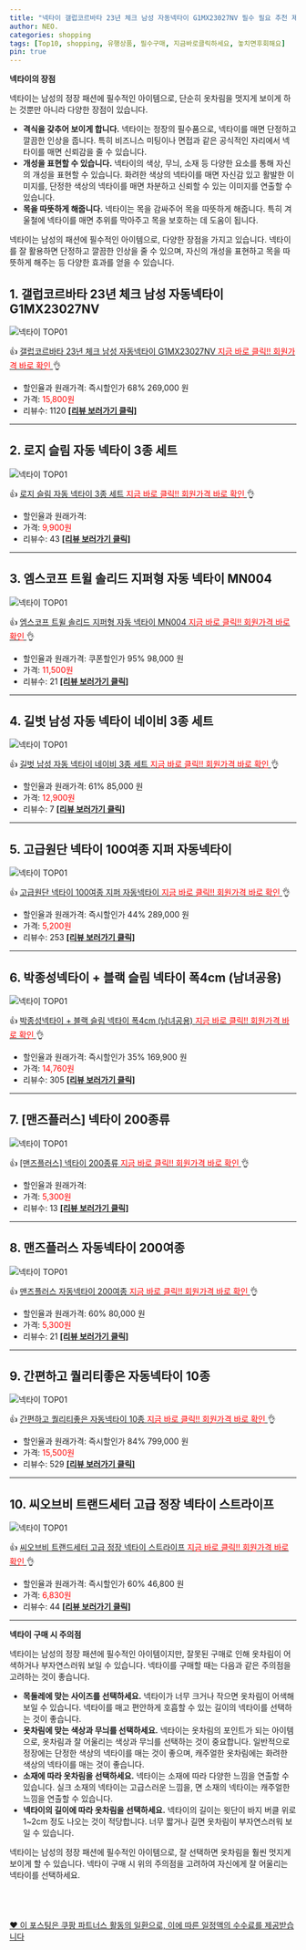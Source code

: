 ```yaml
---
title: "넥타이 갤럽코르바타 23년 체크 남성 자동넥타이 G1MX23027NV 필수 필요 추천 제품 비교 최저 가격 비교 장점 구매 후기 구매평"
author: NEO.
categories: shopping
tags: [Top10, shopping, 유행상품, 필수구매, 지금바로클릭하세요, 놓치면후회해요]
pin: true
---
```

**넥타이의 장점**

넥타이는 남성의 정장 패션에 필수적인 아이템으로, 단순히 옷차림을 멋지게 보이게 하는 것뿐만 아니라 다양한 장점이 있습니다.

* **격식을 갖추어 보이게 합니다.** 넥타이는 정장의 필수품으로, 넥타이를 매면 단정하고 깔끔한 인상을 줍니다. 특히 비즈니스 미팅이나 면접과 같은 공식적인 자리에서 넥타이를 매면 신뢰감을 줄 수 있습니다.
* **개성을 표현할 수 있습니다.** 넥타이의 색상, 무늬, 소재 등 다양한 요소를 통해 자신의 개성을 표현할 수 있습니다. 화려한 색상의 넥타이를 매면 자신감 있고 활발한 이미지를, 단정한 색상의 넥타이를 매면 차분하고 신뢰할 수 있는 이미지를 연출할 수 있습니다.
* **목을 따뜻하게 해줍니다.** 넥타이는 목을 감싸주어 목을 따뜻하게 해줍니다. 특히 겨울철에 넥타이를 매면 추위를 막아주고 목을 보호하는 데 도움이 됩니다.

넥타이는 남성의 패션에 필수적인 아이템으로, 다양한 장점을 가지고 있습니다. 넥타이를 잘 활용하면 단정하고 깔끔한 인상을 줄 수 있으며, 자신의 개성을 표현하고 목을 따뜻하게 해주는 등 다양한 효과를 얻을 수 있습니다.

   

## 1. 갤럽코르바타 23년 체크 남성 자동넥타이 G1MX23027NV

![넥타이 TOP01](https://thumbnail9.coupangcdn.com/thumbnails/remote/490x490ex/image/vendor_inventory/0459/b02d2eb070290b9222cd77001990a9bdcf251240ce057306d2b3d904a9d2.jpg)


👍 [갤럽코르바타 23년 체크 남성 자동넥타이 G1MX23027NV <font color=red> 지금 바로 클릭!! 회원가격 바로 확인 </font> ](https://link.coupang.com/re/AFFSDP?lptag=AF3617701&subid=GithubCoopas&pageKey=7235575085&traceid=V0-153&itemId=18371044446&vendorItemId=85514544811) 👌 


- 할인율과 원래가격: 즉시할인가 68%  269,000   원
- 가격: <span style='color:red'>15,800원</span>
- 리뷰수: 1120  [**[리뷰 보러가기 클릭]**](https://link.coupang.com/re/AFFSDP?lptag=AF3617701&subid=GithubCoopas&pageKey=7235575085&traceid=V0-153&itemId=18371044446&vendorItemId=85514544811)

---


   

## 2. 로지 슬림 자동 넥타이 3종 세트

![넥타이 TOP01](https://thumbnail6.coupangcdn.com/thumbnails/remote/490x490ex/image/rs_quotation_api/hkho8c5w/8235932e83cd4fefa65bb732982c0c2c.jpg)


👍 [로지 슬림 자동 넥타이 3종 세트 <font color=red> 지금 바로 클릭!! 회원가격 바로 확인 </font> ](https://link.coupang.com/re/AFFSDP?lptag=AF3617701&subid=GithubCoopas&pageKey=6408249902&traceid=V0-153&itemId=13732102471&vendorItemId=81380306798) 👌 


- 할인율과 원래가격: 
- 가격: <span style='color:red'>9,900원</span>
- 리뷰수: 43  [**[리뷰 보러가기 클릭]**](https://link.coupang.com/re/AFFSDP?lptag=AF3617701&subid=GithubCoopas&pageKey=6408249902&traceid=V0-153&itemId=13732102471&vendorItemId=81380306798)

---


   

## 3. 엠스코프 트윌 솔리드 지퍼형 자동 넥타이 MN004

![넥타이 TOP01](https://thumbnail7.coupangcdn.com/thumbnails/remote/490x490ex/image/retail/images/3646375770216050-b0bd779a-68b2-4311-8316-2e9273a96658.jpg)


👍 [엠스코프 트윌 솔리드 지퍼형 자동 넥타이 MN004 <font color=red> 지금 바로 클릭!! 회원가격 바로 확인 </font> ](https://link.coupang.com/re/AFFSDP?lptag=AF3617701&subid=GithubCoopas&pageKey=1885514193&traceid=V0-153&itemId=3203943329&vendorItemId=71398938712) 👌 


- 할인율과 원래가격: 쿠폰할인가 95%  98,000   원
- 가격: <span style='color:red'>11,500원</span>
- 리뷰수: 21  [**[리뷰 보러가기 클릭]**](https://link.coupang.com/re/AFFSDP?lptag=AF3617701&subid=GithubCoopas&pageKey=1885514193&traceid=V0-153&itemId=3203943329&vendorItemId=71398938712)

---


   

## 4. 길벗 남성 자동 넥타이 네이비 3종 세트

![넥타이 TOP01](https://thumbnail7.coupangcdn.com/thumbnails/remote/490x490ex/image/vendor_inventory/2147/f4d92bf63a25353d2c73cfc34cf7924b15c03ab1ac49ac765491ccef646f.jpg)


👍 [길벗 남성 자동 넥타이 네이비 3종 세트 <font color=red> 지금 바로 클릭!! 회원가격 바로 확인 </font> ](https://link.coupang.com/re/AFFSDP?lptag=AF3617701&subid=GithubCoopas&pageKey=7603853155&traceid=V0-153&itemId=20121680118&vendorItemId=86929892757) 👌 


- 할인율과 원래가격: 61%  85,000   원
- 가격: <span style='color:red'>12,900원</span>
- 리뷰수: 7  [**[리뷰 보러가기 클릭]**](https://link.coupang.com/re/AFFSDP?lptag=AF3617701&subid=GithubCoopas&pageKey=7603853155&traceid=V0-153&itemId=20121680118&vendorItemId=86929892757)

---


   

## 5. 고급원단 넥타이 100여종 지퍼 자동넥타이

![넥타이 TOP01](https://thumbnail9.coupangcdn.com/thumbnails/remote/490x490ex/image/vendor_inventory/d170/681b2cdd8856d87381f348f4c211517b0e825c437b8819c2e2bc2c05f5f3.jpg)


👍 [고급원단 넥타이 100여종 지퍼 자동넥타이 <font color=red> 지금 바로 클릭!! 회원가격 바로 확인 </font> ](https://link.coupang.com/re/AFFSDP?lptag=AF3617701&subid=GithubCoopas&pageKey=194555872&traceid=V0-153&itemId=558146938&vendorItemId=4466168451) 👌 


- 할인율과 원래가격: 즉시할인가 44%  289,000   원
- 가격: <span style='color:red'>5,200원</span>
- 리뷰수: 253  [**[리뷰 보러가기 클릭]**](https://link.coupang.com/re/AFFSDP?lptag=AF3617701&subid=GithubCoopas&pageKey=194555872&traceid=V0-153&itemId=558146938&vendorItemId=4466168451)

---


   

## 6. 박종성넥타이 + 블랙 슬림 넥타이 폭4cm (남녀공용)

![넥타이 TOP01](https://thumbnail9.coupangcdn.com/thumbnails/remote/490x490ex/image/vendor_inventory/7a17/ec311873b05bc1aeb12cf098823fb9c1269ce75864a59d8ad025c6a06885.jpg)


👍 [박종성넥타이 + 블랙 슬림 넥타이 폭4cm (남녀공용) <font color=red> 지금 바로 클릭!! 회원가격 바로 확인 </font> ](https://link.coupang.com/re/AFFSDP?lptag=AF3617701&subid=GithubCoopas&pageKey=7604231743&traceid=V0-153&itemId=20123603344&vendorItemId=86909761272) 👌 


- 할인율과 원래가격: 즉시할인가 35%  169,900   원
- 가격: <span style='color:red'>14,760원</span>
- 리뷰수: 305  [**[리뷰 보러가기 클릭]**](https://link.coupang.com/re/AFFSDP?lptag=AF3617701&subid=GithubCoopas&pageKey=7604231743&traceid=V0-153&itemId=20123603344&vendorItemId=86909761272)

---


   

## 7. [맨즈플러스] 넥타이 200종류

![넥타이 TOP01](https://thumbnail6.coupangcdn.com/thumbnails/remote/490x490ex/image/vendor_inventory/83f7/81b56eb7b0879bf420d12ef9fa5ee2fba77e7b82e9c0853c7abfccbf34e3.jpg)


👍 [[맨즈플러스] 넥타이 200종류 <font color=red> 지금 바로 클릭!! 회원가격 바로 확인 </font> ](https://link.coupang.com/re/AFFSDP?lptag=AF3617701&subid=GithubCoopas&pageKey=104174161&traceid=V0-153&itemId=316080780&vendorItemId=3776363467) 👌 


- 할인율과 원래가격: 
- 가격: <span style='color:red'>5,300원</span>
- 리뷰수: 13  [**[리뷰 보러가기 클릭]**](https://link.coupang.com/re/AFFSDP?lptag=AF3617701&subid=GithubCoopas&pageKey=104174161&traceid=V0-153&itemId=316080780&vendorItemId=3776363467)

---


   

## 8. 맨즈플러스 자동넥타이 200여종

![넥타이 TOP01](https://thumbnail6.coupangcdn.com/thumbnails/remote/490x490ex/image/vendor_inventory/6f77/123fcdd332436349642c25faeceeab5dd7288208eac37e4257868e9d05f2.jpg)


👍 [맨즈플러스 자동넥타이 200여종 <font color=red> 지금 바로 클릭!! 회원가격 바로 확인 </font> ](https://link.coupang.com/re/AFFSDP?lptag=AF3617701&subid=GithubCoopas&pageKey=94332837&traceid=V0-153&itemId=291938130&vendorItemId=3717604897) 👌 


- 할인율과 원래가격: 60%  80,000   원
- 가격: <span style='color:red'>5,300원</span>
- 리뷰수: 21  [**[리뷰 보러가기 클릭]**](https://link.coupang.com/re/AFFSDP?lptag=AF3617701&subid=GithubCoopas&pageKey=94332837&traceid=V0-153&itemId=291938130&vendorItemId=3717604897)

---


   

## 9. 간편하고 퀄리티좋은 자동넥타이 10종

![넥타이 TOP01](https://thumbnail9.coupangcdn.com/thumbnails/remote/490x490ex/image/vendor_inventory/130d/a3e9874ae5cad8702bd015f25c304b4385dd6a5f08f68d39e3a421984497.jpg)


👍 [간편하고 퀄리티좋은 자동넥타이 10종 <font color=red> 지금 바로 클릭!! 회원가격 바로 확인 </font> ](https://link.coupang.com/re/AFFSDP?lptag=AF3617701&subid=GithubCoopas&pageKey=5286286981&traceid=V0-153&itemId=7585708622&vendorItemId=74876224636) 👌 


- 할인율과 원래가격: 즉시할인가 84%  799,000   원
- 가격: <span style='color:red'>15,500원</span>
- 리뷰수: 529  [**[리뷰 보러가기 클릭]**](https://link.coupang.com/re/AFFSDP?lptag=AF3617701&subid=GithubCoopas&pageKey=5286286981&traceid=V0-153&itemId=7585708622&vendorItemId=74876224636)

---


   

## 10. 씨오브비 트랜드세터 고급 정장 넥타이 스트라이프

![넥타이 TOP01](https://thumbnail6.coupangcdn.com/thumbnails/remote/490x490ex/image/retail/images/127000160331777-d7cc0d4a-0b74-406c-8a97-490db928f92a.jpg)


👍 [씨오브비 트랜드세터 고급 정장 넥타이 스트라이프 <font color=red> 지금 바로 클릭!! 회원가격 바로 확인 </font> ](https://link.coupang.com/re/AFFSDP?lptag=AF3617701&subid=GithubCoopas&pageKey=6452991426&traceid=V0-153&itemId=14016069930&vendorItemId=81264625019) 👌 


- 할인율과 원래가격: 즉시할인가 60%  46,800   원
- 가격: <span style='color:red'>6,830원</span>
- 리뷰수: 44  [**[리뷰 보러가기 클릭]**](https://link.coupang.com/re/AFFSDP?lptag=AF3617701&subid=GithubCoopas&pageKey=6452991426&traceid=V0-153&itemId=14016069930&vendorItemId=81264625019)

---
**넥타이 구매 시 주의점**

넥타이는 남성의 정장 패션에 필수적인 아이템이지만, 잘못된 구매로 인해 옷차림이 어색하거나 부자연스러워 보일 수 있습니다. 넥타이를 구매할 때는 다음과 같은 주의점을 고려하는 것이 좋습니다.

* **목둘레에 맞는 사이즈를 선택하세요.** 넥타이가 너무 크거나 작으면 옷차림이 어색해 보일 수 있습니다. 넥타이를 매고 편안하게 호흡할 수 있는 길이의 넥타이를 선택하는 것이 좋습니다.
* **옷차림에 맞는 색상과 무늬를 선택하세요.** 넥타이는 옷차림의 포인트가 되는 아이템으로, 옷차림과 잘 어울리는 색상과 무늬를 선택하는 것이 중요합니다. 일반적으로 정장에는 단정한 색상의 넥타이를 매는 것이 좋으며, 캐주얼한 옷차림에는 화려한 색상의 넥타이를 매는 것이 좋습니다.
* **소재에 따라 옷차림을 선택하세요.** 넥타이는 소재에 따라 다양한 느낌을 연출할 수 있습니다. 실크 소재의 넥타이는 고급스러운 느낌을, 면 소재의 넥타이는 캐주얼한 느낌을 연출할 수 있습니다.
* **넥타이의 길이에 따라 옷차림을 선택하세요.** 넥타이의 길이는 윗단이 바지 버클 위로 1~2cm 정도 나오는 것이 적당합니다. 너무 짧거나 길면 옷차림이 부자연스러워 보일 수 있습니다.

넥타이는 남성의 정장 패션에 필수적인 아이템으로, 잘 선택하면 옷차림을 훨씬 멋지게 보이게 할 수 있습니다. 넥타이 구매 시 위의 주의점을 고려하여 자신에게 잘 어울리는 넥타이를 선택하세요.<br><br><br><br><br> [ ❤  이 포스팅은 쿠팡 파트너스 활동의 일환으로, 이에 따른 일정액의 수수료를 제공받습니다](https://link.coupang.com/a/bcEFyh)